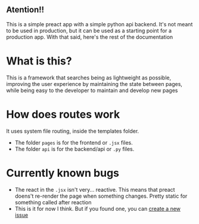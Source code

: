 ## Atention!!
This is a simple preact app with a simple python api backend. It's not meant to be used in production, but it can be used as a starting point for a production app. With that said, here's the rest of the documentation

# What is this?
This is a framework that searches being as lightweight as possible, improving the user experience by maintaining the state between pages, while being easy to the developer to maintain and develop new pages

# How does routes work
It uses system file routing, inside the templates folder.
- The folder `pages` is for the frontend or `.jsx` files.
- The folder `api` is for the backend/api or `.py` files.

# Currently known bugs
- The react in the `.jsx` isn't very... reactive. This means that preact doens't re-render the page when something changes. Pretty static for something called after reaction
- This is it for now I think. But if you found one, you can [create a new issue](https://github.com/Ar7hurz1nh0/fract/issues/new)